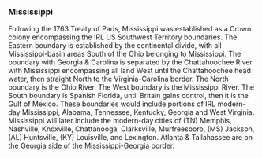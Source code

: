 ### Mississippi

Following the 1763 Treaty of Paris, Mississippi was established as a Crown colony encompassing the IRL US Southwest Territory boundaries. The Eastern boundary is established by the continental divide, with all Mississippi-basin areas South of the Ohio belonging to Mississippi. The boundary with Georgia & Carolina is separated by the Chattahoochee River with Mississippi encompassing all land West until the Chattahoochee head water, then straight North to the Virginia-Carolina border. The North boundary is the Ohio River. The West boundary is the Mississippi River. The South boundary is Spanish Florida, until Britain gains control, then it is the Gulf of Mexico. These boundaries would include portions of IRL modern-day Mississippi, Alabama, Tennessee, Kentucky, Georgia and West Virginia. Mississippi will later include the modern-day cities of (TN) Memphis, Nashville, Knoxville, Chattanooga, Clarksville, Murfreesboro, (MS) Jackson, (AL) Huntsville, (KY) Louisville, and Lexington. Atlanta & Tallahassee are on the Georgia side of the Mississippi-Georgia border.
